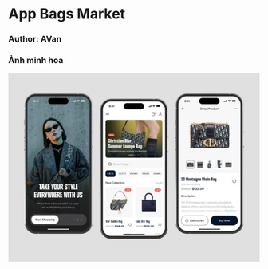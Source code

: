 # App Bags Market

### Author: AVan

### Ảnh minh hoa
![Ảnh minh hoa](./TaiLieu/images/img_demo.webp)